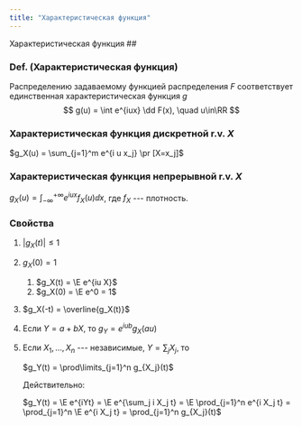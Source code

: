 ```yaml
---
title: "Характеристическая функция"
---
```

 Характеристическая функция ##

### Def. (Характеристическая функция) ###
Распределению задаваемому функцией распределения $F$
соответствует единственная характеристическая функция $g$
$$ g(u) = \int e^{iux} \dd F(x), \quad u\in\RR $$


### Характеристическая функция дискретной r.v. $X$ ###
$g_X(u) = \sum_{j=1}^m e^{i u x_j} \pr [X=x_j]$

### Характеристическая функция непрерывной r.v. $X$ ###
$g_X(u) = \int_{-\infty}^{+\infty} e^{iux} f_X (u) \dd x$, где $f_X$ --- плотность.


### Свойства ###

1.  $|g_X (t)| \leq 1$
2.  $g_X(0) = 1$
    1. $g_X(t) = \E e^{iu X}$
    2. $g_X(0) = \E e^0 = 1$
3.  $g_X(-t) = \overline{g_X(t)}$
4.  Если $Y = a+bX$, то
    $g_Y = e^{iub} g_X(au)$
5.  Если $X_1, \ldots, X_n$ --- независимые,
    $Y = \sum_j X_j$, то

    $g_Y(t) = \prod\limits_{j=1}^n g_{X_j}(t)$
     
    Действительно:

    $g_Y(t) = \E e^{iYt} = \E e^{\sum_j i X_j t} = \E \prod_{j=1}^n e^{i X_j t} = \prod_{j=1}^n \E e^{i X_j t} = \prod_{j=1}^n g_{X_j}(t)$


